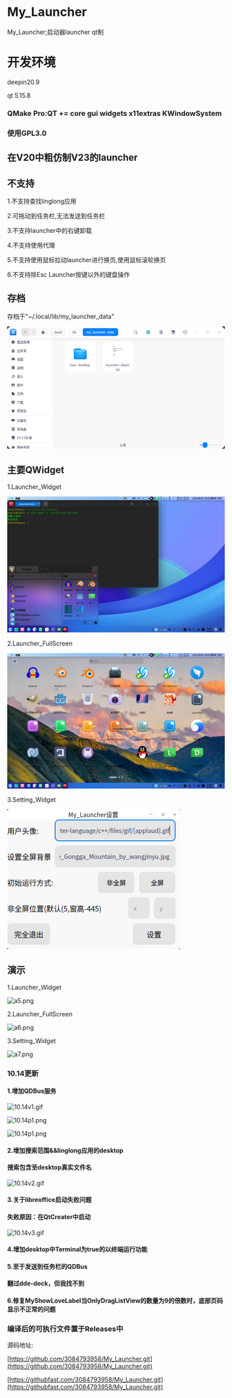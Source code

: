 # My_Launcher
My_Launcher;启动器launcher qt制

# 开发环境

deepin20.9

qt 5.15.8
### QMake Pro:QT += core gui widgets x11extras KWindowSystem
### 使用GPL3.0
## 在V20中粗仿制V23的launcher
## 不支持

1.不支持查找linglong应用

2.可拖动到任务栏,无法发送到任务栏

3.不支持launcher中的右键卸载

4.不支持使用代理

5.不支持使用鼠标拉动launcher进行换页,使用鼠标滚轮换页

6.不支持除Esc Launcher按键以外的键盘操作

## 存档
存档于"~/.local/lib/my_launcher_data"

![a1.png](show/a1.png)

## 主要QWidget

1.Launcher_Widget

![a2.png](show/a2.png)

2.Launcher_FullScreen

![a3.png](show/a3.png)

3.Setting_Widget

![a4.png](show/a4.png)

## 演示
1.Launcher_Widget

![a5.png](show/a5.gif)

2.Launcher_FullScreen

![a6.png](show/a6.gif)

3.Setting_Widget

![a7.png](show/a7.gif)

### 10.14更新
#### 1.增加QDBus服务

![10.14v1.gif](10.14v1.gif)

![10.14p1.png](10.14p1.png)

![10.14p1.png](10.14p2.png)
#### 2.增加搜索范围&&linglong应用的desktop
#### 搜索包含至desktop真实文件名
![10.14v2.gif](10.14v2.gif)

#### 3.关于libreoffice启动失败问题
#### 失败原因：在QtCreater中启动
![10.14v3.gif](10.14v3.gif)
#### 4.增加desktop中Terminal为true的以终端运行功能
#### 5.至于发送到任务栏的QDBus
#### 翻过dde-dock，但我找不到
#### 6.修复MyShowLoveLabel当OnlyDragListView的数量为9的倍数时，底部页码显示不正常的问题

### 编译后的可执行文件置于Releases中
源码地址: 

[https://github.com/3084793958/My_Launcher.git](https://github.com/3084793958/My_Launcher.git)

[https://githubfast.com/3084793958/My_Launcher.git](https://githubfast.com/3084793958/My_Launcher.git)
